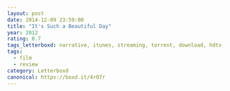 ```yaml
---
layout: post 
date: 2014-12-09 23:59:00
title: "It's Such a Beautiful Day"
year: 2012
rating: 0.7
tags_letterboxd: narrative, itunes, streaming, torrent, download, hdtv, nyc, animation
tags:
  - film
  - review
category: Letterboxd
canonical: https://boxd.it/4rO7r
---
```

